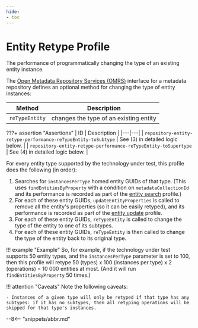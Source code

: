 ```yaml
---
hide:
- toc
---
```


<!-- SPDX-License-Identifier: CC-BY-4.0 -->
<!-- Copyright Contributors to the Egeria project. -->

# Entity Retype Profile

The performance of programmatically changing the type of an existing entity instance.

The [Open Metadata Repository Services (OMRS)](/services/omrs) interface for a metadata repository defines an optional method for changing the type of entity instances:

| Method | Description |
|---|---|
| `reTypeEntity` | changes the type of an existing entity |

???+ assertion "Assertions"
    | ID | Description |
    |---|---|
    | `repository-entity-retype-performance-reTypeEntity-toSubtype` | See (3) in detailed logic below. |
    | `repository-entity-retype-performance-reTypeEntity-toSupertype` | See (4) in detailed logic below. |

For every entity type supported by the technology under test, this profile does the following (in order):

1. Searches for `instancesPerType` homed entity GUIDs of that type. (This uses `findEntitiesByProperty`
   with a condition on `metadataCollectionId` and its performance is recorded as part of the [entity search](entity-search.md) profile.)
2. For each of these entity GUIDs, `updateEntityProperties` is called to remove all the entity's properties (so it can be easily retyped), and its performance is recorded as part of the [entity update](entity-update.md) profile.
3. For each of these entity GUIDs, `reTypeEntity` is called to change the type of the entity to one of its subtypes.
4. For each of these entity GUIDs, `reTypeEntity` is then called to change the type of the entity back to its original type.

!!! example "Example"
    So, for example, if the technology under test supports 50 entity types, and the `instancesPerType` parameter is set to 100, then this profile will retype 50 (types) x 100 (instances per type) x 2 (operations) = 10 000 entities at most. (And it will run `findEntitiesByProperty` 50 times.)

!!! attention "Caveats"
    Note the following caveats:

    - Instances of a given type will only be retyped if that type has any subtypes: if it has no subtypes, then all retyping operations will be skipped for that type's instances.

--8<-- "snippets/abbr.md"
